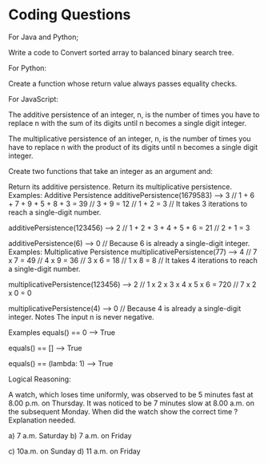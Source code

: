 # Coding Questions

For Java and Python;

Write a code to Convert sorted array to balanced binary search tree.


For Python:

Create a function whose return value always passes equality checks.



For JavaScript:

The additive persistence of an integer, n, is the number of times you have to replace n with the sum of its digits until n becomes a single digit integer.

The multiplicative persistence of an integer, n, is the number of times you have to replace n with the product of its digits until n becomes a single digit integer.

Create two functions that take an integer as an argument and:

Return its additive persistence.
Return its multiplicative persistence.
Examples: Additive Persistence
additivePersistence(1679583) --> 3
// 1 + 6 + 7 + 9 + 5 + 8 + 3 = 39
// 3 + 9 = 12
// 1 + 2 = 3
// It takes 3 iterations to reach a single-digit number.

additivePersistence(123456) --> 2
// 1 + 2 + 3 + 4 + 5 + 6 = 21
// 2 + 1 = 3

additivePersistence(6) --> 0
// Because 6 is already a single-digit integer.
Examples: Multiplicative Persistence
multiplicativePersistence(77) --> 4
// 7 x 7 = 49
// 4 x 9 = 36
// 3 x 6 = 18
// 1 x 8 = 8
// It takes 4 iterations to reach a single-digit number.

multiplicativePersistence(123456) --> 2
// 1 x 2 x 3 x 4 x 5 x 6 = 720
// 7 x 2 x 0 = 0

multiplicativePersistence(4) --> 0
// Because 4 is already a single-digit integer.
Notes
The input n is never negative.

Examples
equals() == 0 --> True

equals() == [] --> True

equals() == (lambda: 1) --> True

Logical Reasoning:

A watch, which loses time uniformly, was observed to be 5 minutes fast at 8.00 p.m. on Thursday. It was noticed to be 7 minutes slow at 8.00 a.m. on the subsequent Monday. When did the watch show the correct time ? Explanation needed.

a) 7 a.m. Saturday b) 7 a.m. on Friday

c) 10a.m. on Sunday d) 11 a.m. on Friday